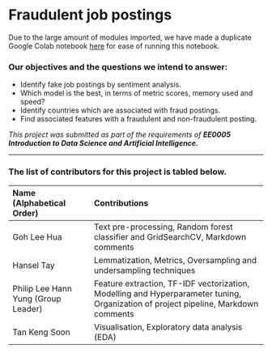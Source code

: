 # Fraudulent job postings

Due to the large amount of modules imported, we have made a duplicate Google Colab notebook [here](https://colab.research.google.com/drive/1tkvBHFZKgjELibboshSUl6sEP_rT4fTI?usp=sharing) for ease of running this notebook.

### Our objectives and the questions we intend to answer:

- Identify fake job postings by sentiment analysis.
- Which model is the best, in terms of metric scores, memory used and speed?
- Identify countries which are associated with fraud postings.
- Find associated features with a fraudulent and non-fraudulent posting.

*This project was submitted as part of the requirements of* ***EE0005 Introduction to Data Science and Artificial Intelligence.***

---

### The list of contributors for this project is tabled below.

|Name (Alphabetical Order)		|Contributions|
|:--		|:--	|
|Goh Lee Hua	|Text pre-processing, Random forest classifier and GridSearchCV, Markdown comments	|
|Hansel Tay		|Lemmatization, Metrics, Oversampling and undersampling techniques	|
|Philip Lee Hann Yung (Group Leader)		|Feature extraction, TF-IDF vectorization, Modelling and Hyperparameter tuning, Organization of project pipeline, Markdown comments |
|Tan Keng Soon	|Visualisation, Exploratory data analysis (EDA)	|
